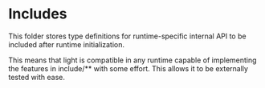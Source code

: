 # Includes

This folder stores type definitions for runtime-specific internal API to be included after runtime initialization.

This means that light is compatible in any runtime capable of implementing the features
in include/** with some effort. This allows it to be externally tested with ease.
